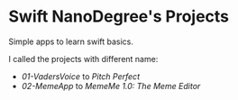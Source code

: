# Swift NanoDegree's Projects
Simple apps to learn swift basics.

I called the projects with different name:
- _01-VadersVoice_ to _Pitch Perfect_
- _02-MemeApp_ to _MemeMe 1.0: The Meme Editor_
